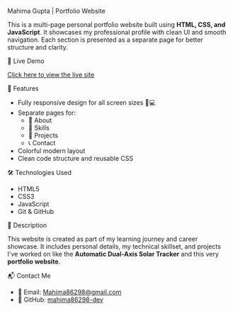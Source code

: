 Mahima Gupta | Portfolio Website

This is a multi-page personal portfolio website built using **HTML, CSS, and JavaScript**. It showcases my professional profile with clean UI and smooth navigation. Each section is presented as a separate page for better structure and clarity.

🔗 Live Demo

[Click here to view the live site](https://mahima86298-dev.github.io/Portfolio/)  


📁 Features

- Fully responsive design for all screen sizes 📱💻
- Separate pages for:
  - 🧍 About
  - 💼 Skills
  - 📂 Projects
  - 📞 Contact
- Colorful modern layout
- Clean code structure and reusable CSS

🛠️ Technologies Used

- HTML5  
- CSS3  
- JavaScript  
- Git & GitHub

📄 Description

This website is created as part of my learning journey and career showcase. It includes personal details, my technical skillset, and projects I've worked on like the **Automatic Dual-Axis Solar Tracker** and this very **portfolio website**.

📬 Contact Me

- 📧 Email: Mahima86298@gmail.com  
- 🔗 GitHub: [mahima86298-dev](https://github.com/mahima86298-dev)
